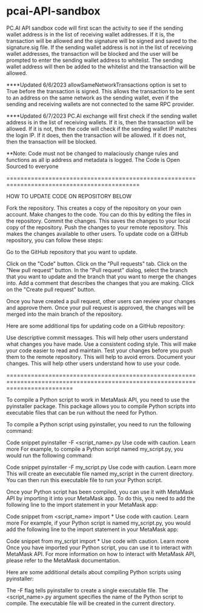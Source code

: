# pcai-API-sandbox
PC.AI API sandbox code will first scan the activity to see if the sending wallet address is in the list of receiving wallet addresses. If it is, the transaction will be allowed and the signature will be signed and saved to the signature.sig file. If the sending wallet address is not in the list of receiving wallet addresses, the transaction will be blocked and the user will be prompted to enter the sending wallet address to whitelist. The sending wallet address will then be added to the whitelist and the transaction will be allowed.


****Updated 6/6/2023
allowSameNetworkTransactions option is set to True before the transaction is signed. This allows the transaction to be sent to an address on the same network as the sending wallet, even if the sending and receiving wallets are not connected to the same RPC provider.

****Updated 6/7/2023
PC.AI exchange will first check if the sending wallet address is in the list of receiving wallets. If it is, then the transaction will be allowed. If it is not, then the code will check if the sending wallet IP matches the login IP. If it does, then the transaction will be allowed. If it does not, then the transaction will be blocked.

**Note: Code must not be changed to malaciously change rules and functions as all ip address and metadata is logged. The Code is Open Sourced to everyone



============================================================================================

HOW TO UPDATE CODE ON REPOSITORY BELOW

Fork the repository. This creates a copy of the repository on your own account. Make changes to the code. You can do this by editing the files in the repository. Commit the changes. This saves the changes to your local copy of the repository. Push the changes to your remote repository. This makes the changes available to other users. To update code on a GitHub repository, you can follow these steps:

Go to the GitHub repository that you want to update. 

Click on the "Code" button. Click on the "Pull requests" tab. 
Click on the "New pull request" button. 
In the "Pull request" dialog, select the branch that you want to update and the branch that you want to merge the changes into. 
Add a comment that describes the changes that you are making. 
Click on the "Create pull request" button. 

Once you have created a pull request, other users can review your changes and approve them. 
Once your pull request is approved, the changes will be merged into the main branch of the repository.

Here are some additional tips for updating code on a GitHub repository:

Use descriptive commit messages. This will help other users understand what changes you have made. Use a consistent coding style. This will make your code easier to read and maintain. Test your changes before you push them to the remote repository. This will help to avoid errors. Document your changes. This will help other users understand how to use your code.


===============================================================================================================================

To compile a Python script to work in MetaMask API, you need to use the pyinstaller package. This package allows you to compile Python scripts into executable files that can be run without the need for Python.

To compile a Python script using pyinstaller, you need to run the following command:

Code snippet
pyinstaller -F <script_name>.py
Use code with caution. Learn more
For example, to compile a Python script named my_script.py, you would run the following command:

Code snippet
pyinstaller -F my_script.py
Use code with caution. Learn more
This will create an executable file named my_script in the current directory. You can then run this executable file to run your Python script.

Once your Python script has been compiled, you can use it with MetaMask API by importing it into your MetaMask app. To do this, you need to add the following line to the import statement in your MetaMask app:

Code snippet
from <script_name> import *
Use code with caution. Learn more
For example, if your Python script is named my_script.py, you would add the following line to the import statement in your MetaMask app:

Code snippet
from my_script import *
Use code with caution. Learn more
Once you have imported your Python script, you can use it to interact with MetaMask API. For more information on how to interact with MetaMask API, please refer to the MetaMask documentation.

Here are some additional details about compiling Python scripts using pyinstaller:

The -F flag tells pyinstaller to create a single executable file.
The <script_name>.py argument specifies the name of the Python script to compile.
The executable file will be created in the current directory.
